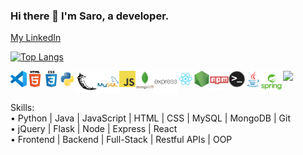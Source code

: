 ### Hi there 👋 I'm Saro, a developer. 

<!--
**Saromazzotta/Saromazzotta** is a ✨ _special_ ✨ repository because its `README.md` (this file) appears on your GitHub profile.

Here are some ideas to get you started:

- 🔭 I’m currently working on ...
- 🌱 I’m currently learning ...
- 👯 I’m looking to collaborate on ...
- 🤔 I’m looking for help with ...
- 💬 Ask me about ...
- 📫 How to reach me: ...
- 😄 Pronouns: ...
- ⚡ Fun fact: ...
-->

<!-- ⚡ Fun fact: An Olympic swimming pool holds 850 thousand gallons 
<br> -->
<!-- 🔭 I’m currently working on React and Ruby applications 
<br> -->
<!-- 🌱 I’m currently learning about JavaScript
<br> -->
<a href="https://www.linkedin.com/in/saromazzotta/" target="_blank">  My LinkedIn 

[![Top Langs](https://github-readme-stats.vercel.app/api/top-langs/?username=Saromazzotta&hide=css&layout=compact&theme=chartreuse-dark)](https://github.com/Saromazzotta/github-readme-stats)

<img src="https://github-readme-streak-stats.herokuapp.com/?user=Saromazzotta&stroke=ffffff&background=0f172a&ring=3382ed&fire=3382ed&currStreakNum=ffffff&currStreakLabel=3382ed&sideNums=ffffff&sideLabels=ffffff&dates=ffffff&hide_border=true" />

<!-- <a href="https://benton-michael.github.io/" target="_blank">My Portfolio Site<a/> -->

<img align="left" alt="Visual Studio Code" width="26" src="https://raw.githubusercontent.com/github/explore/80688e429a7d4ef2fca1e82350fe8e3517d3494d/topics/visual-studio-code/visual-studio-code.png" />

 <img align="left" alt="HTML5" width="26" src="https://raw.githubusercontent.com/github/explore/80688e429a7d4ef2fca1e82350fe8e3517d3494d/topics/html/html.png" />
<img align="left" alt="CSS3" width="26" src="https://raw.githubusercontent.com/github/explore/80688e429a7d4ef2fca1e82350fe8e3517d3494d/topics/css/css.png" />

<img align="left" alt="Python" width="26" src="https://raw.githubusercontent.com/devicons/devicon/master/icons/python/python-original.svg" />
<img align="left" alt="Flask" width="35" height="-100" src="https://raw.githubusercontent.com/devicons/devicon/master/icons/flask/flask-original.svg" />
<img align="left" alt="MySQL" width="35" height="-120" src="https://raw.githubusercontent.com/devicons/devicon/master/icons/mysql/mysql-original-wordmark.svg" />
<!-- <img align="left" alt="Django" width="37" height="-100" src="https://raw.githubusercontent.com/devicons/devicon/master/icons/django/django-plain-wordmark.svg"/> -->

<img align="left" alt="JavaScript" width="26px" src="https://raw.githubusercontent.com/github/explore/80688e429a7d4ef2fca1e82350fe8e3517d3494d/topics/javascript/javascript.png" />
<img align="left" alt="MongoDB" width="30" src="https://raw.githubusercontent.com/devicons/devicon/master/icons/mongodb/mongodb-original-wordmark.svg" />
<img align="left" alt="Express" width="37" height="-120" src="https://raw.githubusercontent.com/devicons/devicon/master/icons/express/express-original-wordmark.svg" />

<img align="left" alt="React" width="26" src="https://raw.githubusercontent.com/github/explore/80688e429a7d4ef2fca1e82350fe8e3517d3494d/topics/react/react.png" />
<img align="left" alt="Node.js" width="26" src="https://raw.githubusercontent.com/github/explore/80688e429a7d4ef2fca1e82350fe8e3517d3494d/topics/nodejs/nodejs.png" />
<img align="left" alt="NPM" width="30" src="https://raw.githubusercontent.com/devicons/devicon/master/icons/npm/npm-original-wordmark.svg" /> 

<img class="category" align="left" alt="Terminal" width="26" src="https://raw.githubusercontent.com/github/explore/80688e429a7d4ef2fca1e82350fe8e3517d3494d/topics/terminal/terminal.png" />

<img align="left" alt="Java" width="26" src="https://raw.githubusercontent.com/devicons/devicon/master/icons/java/java-original.svg" />
<img align="left" alt="Spring" width="35" src="https://raw.githubusercontent.com/devicons/devicon/master/icons/spring/spring-original-wordmark.svg" /> 

<br>
<br>
 <p>
  Skills: 
  <br>
     • Python | Java | JavaScript | HTML | CSS | MySQL | MongoDB | Git 
  <br>
     • jQuery | Flask | Node | Express | React 
  <br>
     • Frontend | Backend | Full-Stack | Restful APIs | OOP
 </p>

<!-- 
< <img align="left" alt="Ruby" width="30 height="-120" src="https://raw.githubusercontent.com/devicons/devicon/master/icons/ruby/ruby-original.svg" /> -->

[linkedin]: https://www.linkedin.com/in/Saromazzotta/
